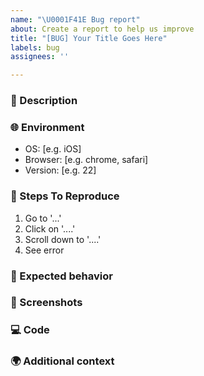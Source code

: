 ```yaml
---
name: "\U0001F41E Bug report"
about: Create a report to help us improve
title: "[BUG] Your Title Goes Here"
labels: bug
assignees: ''

---
```


### 📝 Description
<!-- A clear and concise description of what the bug is. -->

### 🌐 Environment
<!-- Include as many relevant details about the environment you experienced the bug in -->
- OS: [e.g. iOS]
- Browser: [e.g. chrome, safari]
- Version: [e.g. 22]

### 🔄 Steps To Reproduce
<!-- Steps to reproduce the behavior: -->
1. Go to '...'
2. Click on '....'
3. Scroll down to '....'
4. See error

### 🧩 Expected behavior
<!-- A clear and concise description of what you expected to happen. -->

### 📸 Screenshots
<!-- If applicable, add screenshots to help explain your problem. -->

### 💻 Code
<!-- If applicable, add code examples to help explain your problem. -->

### 🌍 Additional context
<!-- Add any other context about the problem here. -->

